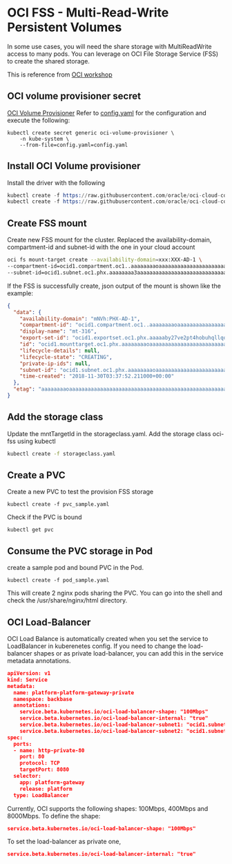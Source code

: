 # OCI FSS - Multi-Read-Write Persistent Volumes
In some use cases, you will need the share storage with MultiReadWrite access to many pods. You can leverage on OCI File Storage Service (FSS) to create the shared storage.

This is reference from [OCI workshop](https://github.com/owainlewis/oci-workshop-for-kubernetes/blob/master/03-storage/FileStorage.md)

## OCI volume provisioner secret
[OCI Volume Provisioner](https://github.com/oracle/oci-volume-provisioner)
Refer to [config.yaml](https://github.com/oracle/oci-cloud-controller-manager/blob/master/manifests/provider-config-example.yaml) for the configuration and execute the following:

```
kubectl create secret generic oci-volume-provisioner \
    -n kube-system \
    --from-file=config.yaml=config.yaml
```

## Install OCI Volume provisioner
Install the driver with the following
```s
kubectl create -f https://raw.githubusercontent.com/oracle/oci-cloud-controller-manager/master/manifests/volume-provisioner/oci-volume-provisioner-rbac.yaml
kubectl create -f https://raw.githubusercontent.com/oracle/oci-cloud-controller-manager/master/manifests/volume-provisioner/oci-volume-provisioner-fss.yaml
```

## Create FSS mount
Create new FSS mount for the cluster. Replaced the availability-domain, compartment-id and subnet-id with the one in your cloud account

```bash
oci fs mount-target create --availability-domain=xxx:XXX-AD-1 \
--compartment-id=ocid1.compartment.oc1..aaaaaaaaoaaaaaaaaaaaaaaaaaaaaaaaaaaaaaaaaaaaaaaaaaaaaaaaaaaa \
--subnet-id=ocid1.subnet.oc1.phx.aaaaaaaa3aaaaaaaaaaaaaaaaaaaaaaaaaaaaaaaaaaaaaaaaaaaaaaaaaaa
```

If the FSS is successfully create, json output of the mount is shown like the example:
```json
{
  "data": {
    "availability-domain": "mNVh:PHX-AD-1",
    "compartment-id": "ocid1.compartment.oc1..aaaaaaaaoaaaaaaaaaaaaaaaaaaaaaaaaaaaaaaaaaaaaaaaaaaaaaaaaaaa",
    "display-name": "mt-316",
    "export-set-id": "ocid1.exportset.oc1.phx.aaaaaby27ve2pt4hobuhqllqojxwiotqnb4c2ylefuyqaaaa",
    "id": "ocid1.mounttarget.oc1.phx.aaaaaaaaoaaaaaaaaaaaaaaaaaaaaaaaaaaaaaaaaaaaaaaa",
    "lifecycle-details": null,
    "lifecycle-state": "CREATING",
    "private-ip-ids": null,
    "subnet-id": "ocid1.subnet.oc1.phx.aaaaaaaaoaaaaaaaaaaaaaaaaaaaaaaaaaaaaaaaaaaaaaaaaaaaaaaaaaaa",
    "time-created": "2018-11-30T03:37:52.211000+00:00"
  },
  "etag": "aaaaaaaaoaaaaaaaaaaaaaaaaaaaaaaaaaaaaaaaaaaaaaaaaaaaaaaaaaaa"
}
```

## Add the storage class
Update the mntTargetId  in the storageclass.yaml. Add the storage class oci-fss using kubectl

```bash
kubectl create -f storageclass.yaml
```

## Create a PVC
Create a new PVC to test the provision FSS storage
```
kubectl create -f pvc_sample.yaml
```
Check if the PVC is bound
```
kubectl get pvc
```


## Consume the PVC storage in Pod
create a sample pod and bound PVC in the Pod.
```
kubectl create -f pod_sample.yaml
```

This will create 2 nginx pods sharing the PVC. You can go into the shell and check the /usr/share/nginx/html directory.

## OCI Load-Balancer
OCI Load Balance is automatically created when you set the service to LoadBalancer in kuberenetes config.
If you need to change the load-balancer shapes or as private load-balancer, you can add this in the service 
metadata annotations.

```json
apiVersion: v1
kind: Service
metadata:
  name: platform-platform-gateway-private
  namespace: backbase
  annotations:
    service.beta.kubernetes.io/oci-load-balancer-shape: "100Mbps"
    service.beta.kubernetes.io/oci-load-balancer-internal: "true"
    service.beta.kubernetes.io/oci-load-balancer-subnet1: "ocid1.subnet.oc1.phx.aaaaaaaaaaaaaaaaaaaaaaaaaaaaaaaaaaaaaaaaaaaaaaaaaaaaaaaaaaaa"
    service.beta.kubernetes.io/oci-load-balancer-subnet2: "ocid1.subnet.oc1.phx.aaaaaaaaaaaaaaaaaaaaaaaaaaaaaaaaaaaaaaaaaaaaaaaaaaaaaaaaaaaa"
spec:
  ports:
  - name: http-private-80
    port: 80
    protocol: TCP
    targetPort: 8080
  selector:
    app: platform-gateway
    release: platform
  type: LoadBalancer
```

Currently, OCI supports the following shapes: 100Mbps, 400Mbps and 8000Mbps. To define the shape:
```json
service.beta.kubernetes.io/oci-load-balancer-shape: "100Mbps"
```

To set the load-balancer as private one,
```json
service.beta.kubernetes.io/oci-load-balancer-internal: "true"
```